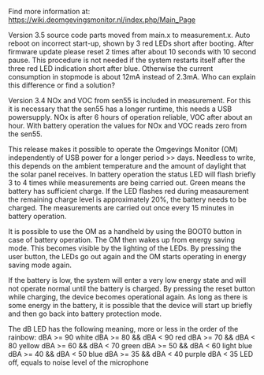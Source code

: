 Find more information at:
https://wiki.deomgevingsmonitor.nl/index.php/Main_Page

Version 3.5 source code parts moved from main.x to measurement.x. Auto reboot on incorrect start-up, shown by 3 red LEDs short after booting. After firmware update please reset 2 times after about 10 seconds with 10 second pause. This procedure is not needed if the system restarts itself after the three red LED indication short after blue. Otherwise the current consumption in stopmode is about 12mA instead of 2.3mA. Who can explain this difference or find a solution?

Version 3.4 NOx and VOC from sen55 is included in measurement. For this it is necessary that the sen55 has a longer runtime, this needs a USB powersupply. NOx is after 6 hours of operation reliable, VOC after about an hour. With battery operation the values for NOx and VOC reads zero from the sen55.

This release makes it possible to operate the Omgevings Monitor (OM) independently of USB power for a longer period >> days. Needless to write, this depends on the ambient temperature and the amount of daylight that the solar panel receives. In battery operation the status LED will flash briefly 3 to 4 times while measurements are being carried out. Green means the battery has sufficient charge. If the LED flashes red during measaurement the remaining charge level is approximately 20%, the battery needs to be charged. The measurements are carried out once every 15 minutes in battery operation.

It is possible to use the OM as a handheld by using the BOOT0 button in case of battery operation. The OM then wakes up from energy saving mode. This becomes visible by the lighting of the LEDs. By pressing the user button, the LEDs go out again and the OM starts operating in energy saving mode again. 

If the battery is low, the system will enter a very low energy state and will not operate normal until the battery is charged. By pressing the reset button while charging, the device becomes operational again. 
As long as there is some energy in the battery, it is possible that the device will start up briefly and then go back into battery protection mode.

The dB LED has the following meaning, more or less in the order of the rainbow:
dBA >= 90 white
dBA >= 80 && dBA < 90 red
dBA >= 70 && dBA < 80 yellow
dBA >= 60 && dBA < 70 green
dBA >= 50 && dBA < 60 light blue
dBA >= 40 && dBA < 50 blue
dBA >= 35 && dBA < 40 purple
dBA < 35 LED off, equals to noise level of the microphone

